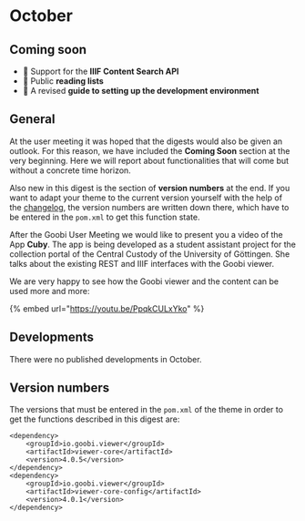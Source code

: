 # October

## Coming soon

* 🔎 Support for the **IIIF Content Search API** 
* 🔖 Public **reading lists**
* 📝 A revised **guide to setting up the development environment**

## General

At the user meeting it was hoped that the digests would also be given an outlook. For this reason, we have included the **Coming Soon** section at the very beginning. Here we will report about functionalities that will come but without a concrete time horizon. 

Also new in this digest is the section of **version numbers** at the end. If you want to adapt your theme to the current version yourself with the help of the [changelog](https://docs.intranda.com/goobi-viewer-de/8/8.2), the version numbers are written down there, which have to be entered in the `pom.xml` to get this function state. 

After the Goobi User Meeting we would like to present you a video of the App **Cuby**. The app is being developed as a student assistant project for the collection portal of the Central Custody of the University of Göttingen. She talks about the existing REST and IIIF interfaces with the Goobi viewer. 

We are very happy to see how the Goobi viewer and the content can be used more and more:

{% embed url="https://youtu.be/PpqkCULxYko" %}

## Developments

There were no published developments in October.

## Version numbers

The versions that must be entered in the `pom.xml` of the theme in order to get the functions described in this digest are:

```markup
<dependency>
    <groupId>io.goobi.viewer</groupId>
    <artifactId>viewer-core</artifactId>
    <version>4.0.5</version>
</dependency>
<dependency>
    <groupId>io.goobi.viewer</groupId>
    <artifactId>viewer-core-config</artifactId>
    <version>4.0.1</version>
</dependency>
```

